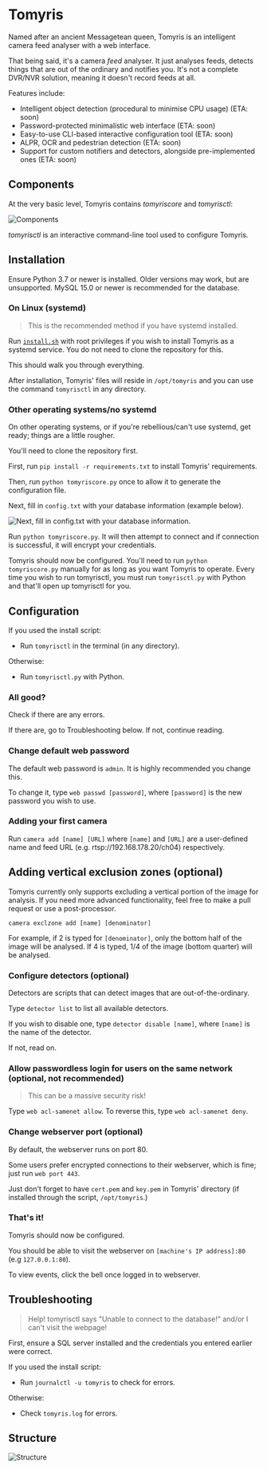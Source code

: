 # Tomyris
Named after an ancient Messagetean queen, Tomyris is an intelligent camera feed analyser with a web interface. 

That being said, it's a camera *feed* analyser. It just analyses feeds, detects things that 
are out of the ordinary and notifies you. It's not a  complete DVR/NVR solution, meaning it doesn't record feeds at all.

Features include:

- Intelligent object detection (procedural to minimise CPU usage) (ETA: soon)
- Password-protected minimalistic web interface (ETA: soon)
- Easy-to-use CLI-based interactive configuration tool (ETA: soon)
- ALPR, OCR and pedestrian detection (ETA: soon)
- Support for custom notifiers and detectors, alongside pre-implemented ones (ETA: soon)

## Components

At the very basic level, Tomyris contains *tomyriscore* and *tomyrisctl*:

![Components](imgs/corevsctl.png)

*tomyrisctl* is an interactive command-line tool used to configure Tomyris.


## Installation

Ensure Python 3.7 or newer is installed. Older versions may work, but are unsupported.
MySQL 15.0 or newer is recommended for the database.

### On Linux (systemd)
> This is the recommended method if you have systemd installed.

Run [`install.sh`](https://raw.githubusercontent.com/UltraFuture7000/Tomyris/master/install.sh) with root privileges if you wish to install Tomyris as a systemd service.
You do not need to clone the repository for this.

This should walk you through everything.

After installation, Tomyris' files will reside in ``/opt/tomyris`` and you can use the command ``tomyrisctl`` in any directory.

### Other operating systems/no systemd

On other operating systems, or if you're rebellious/can't use systemd, get ready; things are a little rougher.

You'll need to clone the repository first.

First, run ``pip install -r requirements.txt`` to install Tomyris' requirements.

Then, run ``python tomyriscore.py`` once to allow it to generate the configuration file.

Next, fill in `config.txt` with your database information (example below).

![Next, fill in `config.txt` with your database information.](imgs/example_config.png)

Run ``python tomyriscore.py``. It will then attempt to connect and if connection is successful, it will encrypt your credentials.

Tomyris should now be configured. You'll need to run ``python tomyriscore.py`` manually for as long as you want Tomyris to operate.
Every time you wish to run tomyrisctl, you must run ``tomyrisctl.py`` with Python and that'll open up tomyrisctl for you.

## Configuration
If you used the install script:
- Run `tomyrisctl` in the terminal (in any directory).

Otherwise:

- Run `tomyrisctl.py` with Python.

### All good?

Check if there are any errors.

If there are, go to Troubleshooting below.
If not, continue reading.

### Change default web password

The default web password is ``admin``. It is highly recommended you change this.

To change it, type ``web passwd [password]``, where ``[password]`` is the new password you wish to use.

### Adding your first camera
Run ``camera add [name] [URL]`` where `[name]` and `[URL]` are a user-defined name and feed URL (e.g. rtsp://192.168.178.20/ch04) respectively.

## Adding vertical exclusion zones (optional)

Tomyris currently only supports excluding a vertical portion of the image for analysis.
If you need more advanced functionality, feel free to make a pull request or use a post-processor.

``camera exclzone add [name] [denominator]`` 

For example, if 2 is typed for ``[denominator]``, only the bottom half of the image will be analysed.
If 4 is typed, 1/4 of the image (bottom quarter) will be analysed.

### Configure detectors (optional)

Detectors are scripts that can detect images that are out-of-the-ordinary.

Type ``detector list`` to list all available detectors.

If you wish to disable one, type ``detector disable [name]``, where `[name]` is the name of the detector.

If not, read on.

### Allow passwordless login for users on the same network (optional, not recommended)

> This can be a massive security risk!

Type ``web acl-samenet allow``.
To reverse this, type ``web acl-samenet deny``.

### Change webserver port (optional)

By default, the webserver runs on port 80.

Some users prefer encrypted connections to their webserver, which is fine; just run ``web port 443``.

Just don't forget to have ``cert.pem`` and ``key.pem`` in Tomyris' directory (if installed through the script, ``/opt/tomyris``.)

### That's it!

Tomyris should now be configured. 

You should be able to visit the webserver on ``[machine's IP address]:80`` (e.g ``127.0.0.1:80``).

To view events, click the bell once logged in to webserver.

## Troubleshooting

> Help! tomyrisctl says "Unable to connect to the database!" and/or I can't visit the webpage!

First, ensure a SQL server installed and the credentials you entered earlier were correct.

If you used the install script:
- Run `journalctl -u tomyris` to check for errors.

Otherwise:

- Check `tomyris.log` for errors.


## Structure

![Structure](imgs/basic-structure.png)